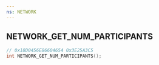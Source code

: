 ```yaml
---
ns: NETWORK
---
```

## NETWORK_GET_NUM_PARTICIPANTS

```c
// 0x18D0456E86604654 0x3E25A3C5
int NETWORK_GET_NUM_PARTICIPANTS();
```

